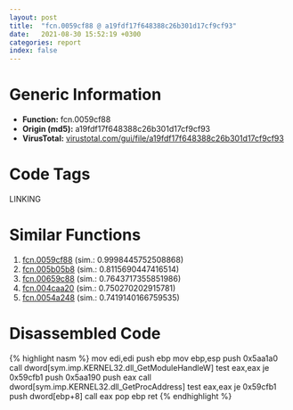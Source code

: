 ```yaml
---
layout: post
title:  "fcn.0059cf88 @ a19fdf17f648388c26b301d17cf9cf93"
date:   2021-08-30 15:52:19 +0300
categories: report
index: false
---
```


# Generic Information
- **Function:** fcn.0059cf88
- **Origin (md5):** a19fdf17f648388c26b301d17cf9cf93
- **VirusTotal:** [virustotal.com/gui/file/a19fdf17f648388c26b301d17cf9cf93][virustotal_ref]

# Code Tags
<span class="tag" id="LINKING">LINKING</span>


# Similar Functions

1. [fcn.0059cf88][similar_1_ref] (sim.: 0.9998445752508868)
2. [fcn.005b05b8][similar_2_ref] (sim.: 0.8115690447416514)
3. [fcn.00659c88][similar_3_ref] (sim.: 0.7643717355851986)
4. [fcn.004caa20][similar_4_ref] (sim.: 0.750270202915781)
5. [fcn.0054a248][similar_5_ref] (sim.: 0.7419140166759535)


# Disassembled Code

{% highlight nasm %}
mov edi,edi
push ebp
mov ebp,esp
push 0x5aa1a0
call dword[sym.imp.KERNEL32.dll_GetModuleHandleW]
test eax,eax
je 0x59cfb1
push 0x5aa190
push eax
call dword[sym.imp.KERNEL32.dll_GetProcAddress]
test eax,eax
je 0x59cfb1
push dword[ebp+8]
call eax
pop ebp
ret 
{% endhighlight %}


[similar_1_ref]: /report/fcn.0059cf88@7ac14f4fe1d72f11ebc5f62db6a11799
[similar_2_ref]: /report/fcn.005b05b8@b38ce64a273c3fc98fc78af14b8bdcc0
[similar_3_ref]: /report/fcn.00659c88@6a4218ff6458a05f9b4b8e91a635116b
[similar_4_ref]: /report/fcn.004caa20@be7fba7cc724acf4ae2900d99e0fc9c3
[similar_5_ref]: /report/fcn.0054a248@9a2108de6665bf53e42d7cbbbe5a0866
[virustotal_ref]: https://www.virustotal.com/gui/file/a19fdf17f648388c26b301d17cf9cf93